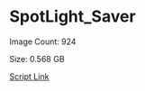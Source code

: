 # SpotLight_Saver

Image Count: 924

Size: 0.568 GB

[Script Link](https://github.com/liuyal/Archive/blob/master/Python/Utilities/Miscellaneous/spotlight_saver.py)